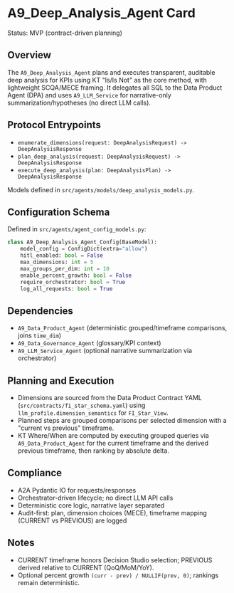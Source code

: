 # A9_Deep_Analysis_Agent Card

Status: MVP (contract-driven planning)

## Overview
The `A9_Deep_Analysis_Agent` plans and executes transparent, auditable deep analysis for KPIs using KT "Is/Is Not" as the core method, with lightweight SCQA/MECE framing. It delegates all SQL to the Data Product Agent (DPA) and uses `A9_LLM_Service` for narrative-only summarization/hypotheses (no direct LLM calls).

## Protocol Entrypoints
- `enumerate_dimensions(request: DeepAnalysisRequest) -> DeepAnalysisResponse`
- `plan_deep_analysis(request: DeepAnalysisRequest) -> DeepAnalysisResponse`
- `execute_deep_analysis(plan: DeepAnalysisPlan) -> DeepAnalysisResponse`

Models defined in `src/agents/models/deep_analysis_models.py`.

## Configuration Schema
Defined in `src/agents/agent_config_models.py`:

```python
class A9_Deep_Analysis_Agent_Config(BaseModel):
    model_config = ConfigDict(extra="allow")
    hitl_enabled: bool = False
    max_dimensions: int = 5
    max_groups_per_dim: int = 10
    enable_percent_growth: bool = False
    require_orchestrator: bool = True
    log_all_requests: bool = True
```

## Dependencies
- `A9_Data_Product_Agent` (deterministic grouped/timeframe comparisons, joins `time_dim`)
- `A9_Data_Governance_Agent` (glossary/KPI context)
- `A9_LLM_Service_Agent` (optional narrative summarization via orchestrator)

## Planning and Execution
- Dimensions are sourced from the Data Product Contract YAML (`src/contracts/fi_star_schema.yaml`) using `llm_profile.dimension_semantics` for `FI_Star_View`.
- Planned steps are grouped comparisons per selected dimension with a "current vs previous" timeframe.
- KT Where/When are computed by executing grouped queries via `A9_Data_Product_Agent` for the current timeframe and the derived previous timeframe, then ranking by absolute delta.

## Compliance
- A2A Pydantic IO for requests/responses
- Orchestrator-driven lifecycle; no direct LLM API calls
- Deterministic core logic, narrative layer separated
- Audit-first: plan, dimension choices (MECE), timeframe mapping (CURRENT vs PREVIOUS) are logged

## Notes
- CURRENT timeframe honors Decision Studio selection; PREVIOUS derived relative to CURRENT (QoQ/MoM/YoY).
- Optional percent growth `(curr - prev) / NULLIF(prev, 0)`; rankings remain deterministic.
